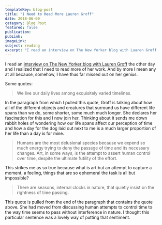 ```yaml
---
templateKey: blog-post
title: "I Need to Read More Lauren Groff"
date: 2018-06-09
category: Blog Post
featured: false
publication:
pubLink:
imageLink:
subject: reading
excerpt: "I read an interview on The New Yorker blog with Lauren Groff the other day and I realized that I need to read more of her work. And by more I mean any at all because, somehow, I have thus far missed out on her genius."
---
```


I read an [interview on The New Yorker blog with Lauren Groff](https://www.theparisreview.org/blog/2018/06/05/my-own-boundaries-seem-to-be-fading-an-interview-with-lauren-groff/) the other day and I realized that I need to read more of her work. And by more I mean any at all because, somehow, I have thus far missed out on her genius.

Some quotes:

> We live our daily lives among exquisitely varied timelines.

In the paragraph from which I pulled this quote, Groff is talking about how all of the different objects and creatures that surround us have different life spans than we do, some shorter, some much much longer. She declares her fascination for this and I now join her. Thinking about it sends me down rabbit holes of wondering how our life spans affect our perception of time and how a day for the dog laid out next to me is a much larger proportion of her life than a day is for mine.

> Humans are the most delusional species because we expend so much energy trying to deny the passage of time and its necessary changes. Art, in some ways, is the attempt to assert human control over time, despite the ultimate futility of the effort.

This strikes me as so true because what is art but an attempt to capture a moment, a feeling, things that are so ephemeral the task is all but impossible? 

> There are seasons, internal clocks in nature, that quietly insist on the rightness of time passing.

This quote is pulled from the end of the paragraph that contains the quote above. She had moved from discussing human attempts to control time to the way time seems to pass without interference in nature. I thought this particular sentence was a lovely way of putting that sentiment.